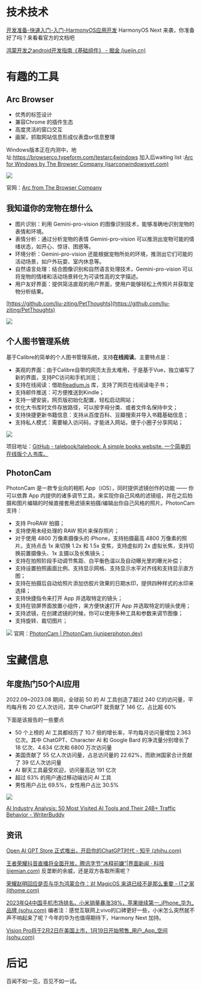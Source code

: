 
# 技术技术

[开发准备-快速入门-入门-HarmonyOS应用开发](https://developer.harmonyos.com/cn/docs/documentation/doc-guides-V3/start-overview-0000001478061421-V3?catalogVersion=V3)
HarmonyOS Next 来袭，你准备好了吗？来看看官方的文档吧

[鸿蒙开发之android开发指南《基础组件》 - 掘金 (juejin.cn)](https://juejin.cn/post/7307540077512982567)

# 有趣的工具

## Arc Browser

- 优秀的标签设计
- 兼容Chrome 的插件生态
- 高度灵活的窗口交互
- 画架，抓取网站信息形成仪表盘or信息整理


Windows版本正在内测中，地址:https://browserco.typeform.com/testarc4windows
加入后waiting list :[Arc for Windows by The Browser Company (isarconwindowsyet.com)](https://www.isarconwindowsyet.com/)

![](https://i.imgur.com/2gpmglu.jpg)

官网：[Arc from The Browser Company](https://arc.net/)

## 我知道你的宠物在想什么

- 图片识别：利用 Gemini-pro-vision 的图像识别技术，能够准确地识别宠物的表情和环境。
- 表情分析：通过分析宠物的表情 Gemini-pro-vision 可以推测出宠物可能的情绪状态，如开心、惊讶、困惑等。
- 环境分析：Gemini-pro-vision 还能根据宠物所处的环境，推测出它们可能的活动场景，如户外玩耍、室内休息等。
- 自然语言处理：结合图像识别和自然语言处理技术，Gemini-pro-vision 可以将宠物的情绪和活动场景转化为可读性高的文字描述。
- 用户友好界面：提供简洁直观的用户界面，使用户能够轻松上传照片并获取宠物分析结果。


[https://github.com/liu-ziting/PetThoughts](https://github.com/liu-ziting/PetThoughts)

![](https://i.imgur.com/9yc8gL3.jpg)


## 个人图书管理系统

基于Calibre的简单的个人图书管理系统，支持**在线阅读**。主要特点是：

- 美观的界面：由于Calibre自带的网页太丑太难用，于是基于Vue，独立编写了新的界面，支持PC访问和手机浏览；
- 支持在线阅读：借助[Readium.js](https://github.com/readium/readium-js-viewer) 库，支持了网页在线阅读电子书；
- 支持邮件推送：可方便推送到Kindle；
- 支持一键安装，网页版初始化配置，轻松启动网站；
- 优化大书库时文件存放路径，可以按字母分类、或者文件名保持中文；
- 支持快捷更新书籍信息：支持从百度百科、豆瓣搜索并导入书籍基础信息；
- 支持私人模式：需要输入访问码，才能进入网站，便于小圈子分享网站；


![](https://i.imgur.com/K5qPt9l.png)

项目地址：[GitHub - talebook/talebook: A simple books website. 一个简单的在线版个人书库。](https://github.com/talebook/talebook)

## PhotonCam 

PhotonCam 是一款专业向的相机 App（iOS），同时提供滤镜创作的功能 —— 你可以依靠 App 内提供的诸多调节工具，来实现你自己风格的滤镜组，并在之后拍摄和图片编辑的时候直接套用滤镜来拍摄/编辑出你自己风格的照片。PhotonCam 支持：
- 支持 ProRAW 拍摄；
- 支持使用未经处理的 RAW 照片来保存照片；
- 对于使用 4800 万像素摄像头的 iPhone，支持拍摄最高 4800 万像素的照片。支持点击 1x 来切换 1.2x 和 1.5x 变焦，支持虚拟的 2x 虚拟长焦，支持切换前置摄像头、1x 主摄以及长焦镜头；
-  支持在拍照阶段手动调节焦距、白平衡色温以及自动曝光里的曝光补偿；
-  支持设置拍照画面比例、支持显示网格、支持显示水平对齐线和支持显示直方图；
-  支持在拍摄后自动给照片添加仿胶片效果的日期水印，提供四种样式的水印来选择；
- 支持快捷指令来打开 App 并选取特定的镜头；
-  支持在锁屏界面放置小组件，来方便快速打开 App 并选取特定的镜头使用；
-  支持滤镜，在创建滤镜的时候，你可以使用多种工具和参数来调节图像；
-  支持旋转、裁切图片；

![](https://i.imgur.com/sXYRFAz.png)
官网：[PhotonCam | PhotonCam (juniperphoton.dev)](https://juniperphoton.dev/photoncam/zh-cn/)
# 宝藏信息

## 年度热门50个AI应用

2022.09~2023.08 期间，全球前 50 的 AI 工具创造了超过 240 亿的访问量，平均每月有 20 亿人次访问，其中 ChatGPT 就贡献了 146 亿，占比超 60%

下面是该报告的一些要点
- 50 个上榜的 AI 工具都经历了 10.7 倍的增长率，平均每月访问量增加  2.363 亿次。其中 ChatGPT、Character AI 和 Google Bard 的净流量分别增长了 18 亿次、4.634 亿次和 6800 万次访问量
- 美国贡献了 55 亿人次访问量，占总访问量的 22.62%，而欧洲国家合计贡献了 39 亿人次访问量
- AI 聊天工具最受欢迎，访问量高达 191 亿次
- 超过 63% 的用户通过移动端访问 AI 工具
- 男性用户占比 69.5%，女性用户占比 30.5%

![](https://i.imgur.com/UAq7iqy.png)

[AI Industry Analysis: 50 Most Visited AI Tools and Their 24B+ Traffic Behavior - WriterBuddy](https://writerbuddy.ai/blog/ai-industry-analysis)


## 资讯

[Open AI GPT Store 正式推出，开启你的ChatGPT时代 - 知乎 (zhihu.com)](https://zhuanlan.zhihu.com/p/677271460)

[王者荣耀抖音直播将全面开放，腾讯字节“冰释前嫌”|界面新闻 · 科技 (jiemian.com)](https://www.jiemian.com/article/10672290.html)
反垄断的余威，还是双方各取所需呢？

[荣耀赵明回应是否与华为鸿蒙合作：对 MagicOS 来讲已经不是那么重要 - IT之家 (ithome.com)](https://www.ithome.com/0/745/097.htm)

[2023年Q4中国手机市场排名，小米销量暴涨38%，苹果继续第一_iPhone_华为_品牌 (sohu.com)](https://www.sohu.com/a/750778581_121784105)
编者注：感觉互联网上vivo的口碑更好一些，小米怎么突然就不声不响起来了呢？今年的华为也值得期待下，Harmony Next 加持。

[Vision Pro将于2月2日在美国上市，1月19日开始预售_用户_App_空间 (sohu.com)](https://www.sohu.com/a/750575139_213766)

# 后记
百闻不如一见，百见不如一试。